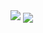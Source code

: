<img src="https://readme-typing-svg.herokuapp.com?font=SF+Mono&weight=800&size=40&duration=3000&color=64FFDA&center=true&vCenter=true&multiline=true&repeat=false&random=false&width=800&height=73&lines=Hi+There%2C+This+is+Youness" />
<img align="center" src="https://readme-typing-svg.herokuapp.com/?font=SF+Mono&size=18&duration=3000&color=64FFDA&center=true&vCenter=true&multiline=true&repeat=false&random=false&width=820&height=540&lines=;a+23-year-old+Fullstack+Web+Developer+based+in+Casablanca,+Morocco.+I+take+great;joy+in+bringing+ideas+to+life+through+code,+with+a+particular+fondness+for+the;dynamic+realm+of+JavaScript.+Armed+with+a+technical+diploma+specializing+in+web;programming+from+ISTA+and+hands-on+experience+in+web+development,+especially+in;JavaScript,+I+have+established+a+solid+foundation+through+practical+learning.;I+have+honed+my+skills+in+crafting+robust+and+interactive+web+applications,;adeptly+navigating+both+front-end+and+back-end+landscapes.+My+journey+in+the;tech+sphere+is+driven+by+a+profound+passion+for+continuous+learning+and+a;genuine+enthusiasm+for+staying+at+the+forefront,+actively+contributing+to+the;ever-evolving+programming+landscape.+I+possess+expertise+in+Fullstack+Web;Development,+fueled+by+the+opportunity+to+learn,+the+thrill+of+problem-solving,;and+the+satisfaction+of+transforming+ideas+into+functional,+user-friendly;applications.+Whether+tackling+complex+debugging+challenges+or+exploring+new;horizons,+I+wholeheartedly+embrace+the+dynamic+nature+of+the+tech+world.+As;I+progress+in+my+career,+my+goal+is+to+contribute+to+innovative+projects+and;pioneer+initiatives+that+advance+the+development+of+this+field.+Feel+free+to;connect+with+me+if+you+share+a+passion+for+technology,+and+creativity,+or+simply;enjoy+a+good+coding+challenge." />
